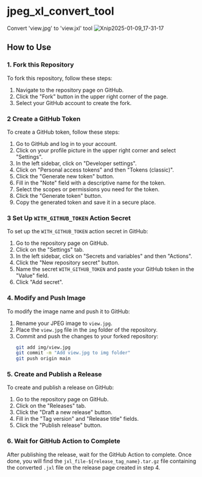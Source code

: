# jpeg_xl_convert_tool
Convert 'view.jpg' to 'view.jxl' tool
![Xnip2025-01-09_17-31-17](https://github.com/user-attachments/assets/b5d853ed-74fb-4bae-9231-a9a0fde95bb3)

## How to Use

### 1. Fork this Repository
To fork this repository, follow these steps:
1. Navigate to the repository page on GitHub.
2. Click the "Fork" button in the upper right corner of the page.
3. Select your GitHub account to create the fork.

### 2 Create a GitHub Token
To create a GitHub token, follow these steps:
1. Go to GitHub and log in to your account.
2. Click on your profile picture in the upper right corner and select "Settings".
3. In the left sidebar, click on "Developer settings".
4. Click on "Personal access tokens" and then "Tokens (classic)".
5. Click the "Generate new token" button.
6. Fill in the "Note" field with a descriptive name for the token.
7. Select the scopes or permissions you need for the token.
8. Click the "Generate token" button.
9. Copy the generated token and save it in a secure place.

### 3 Set Up `WITH_GITHUB_TOKEN` Action Secret
To set up the `WITH_GITHUB_TOKEN` action secret in GitHub:
1. Go to the repository page on GitHub.
2. Click on the "Settings" tab.
3. In the left sidebar, click on "Secrets and variables" and then "Actions".
4. Click the "New repository secret" button.
5. Name the secret `WITH_GITHUB_TOKEN` and paste your GitHub token in the "Value" field.
6. Click "Add secret".

### 4. Modify and Push Image
To modify the image name and push it to GitHub:
1. Rename your JPEG image to `view.jpg`.
2. Place the `view.jpg` file in the `img` folder of the repository.
3. Commit and push the changes to your forked repository:
    ```sh
    git add img/view.jpg
    git commit -m "Add view.jpg to img folder"
    git push origin main
    ```

### 5. Create and Publish a Release
To create and publish a release on GitHub:
1. Go to the repository page on GitHub.
2. Click on the "Releases" tab.
3. Click the "Draft a new release" button.
4. Fill in the "Tag version" and "Release title" fields.
5. Click the "Publish release" button.

### 6. Wait for GitHub Action to Complete
After publishing the release, wait for the GitHub Action to complete. Once done, you will find the `jxl_file-${release_tag_name}.tar.gz` file containing the converted `.jxl` file on the release page created in step 4.
